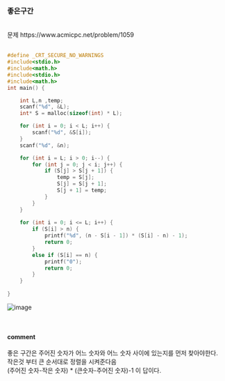 
### 좋은구간

<br>
문제 https://www.acmicpc.net/problem/1059
<br>
<br>

```C
#define _CRT_SECURE_NO_WARNINGS
#include<stdio.h>
#include<math.h>
#include<stdio.h>
#include<math.h>
int main() {

    int L,n ,temp;
    scanf("%d", &L);
    int* S = malloc(sizeof(int) * L);

    for (int i = 0; i < L; i++) {
        scanf("%d", &S[i]);
    }
    scanf("%d", &n);

    for (int i = L; i > 0; i--) {
        for (int j = 0; j < i; j++) {
            if (S[j] > S[j + 1]) {
                temp = S[j];
                S[j] = S[j + 1];
                S[j + 1] = temp;
            }
        }    
    }
        
    for (int i = 0; i <= L; i++) {
        if (S[i] > n) {
            printf("%d", (n - S[i - 1]) * (S[i] - n) - 1);
            return 0;
        }
        else if (S[i] == n) {
            printf("0");
            return 0;
        }
    }
    
}
```
![image](https://user-images.githubusercontent.com/84511374/133774983-c06788fb-1d7f-4c3a-8c06-c7a84100d922.png)

<br>

#### comment<br>
좋은 구간은 주어진 숫자가 어느 숫자와 어느 숫자 사이에 있는지를 먼저 찾아야한다.<br> 
작은것 부터 큰 순서대로 정렬을 시켜준다음 <br> 
(주어진 숫자-작은 숫자) * (큰숫자-주어진 숫자)-1 이 답이다.<br> 
